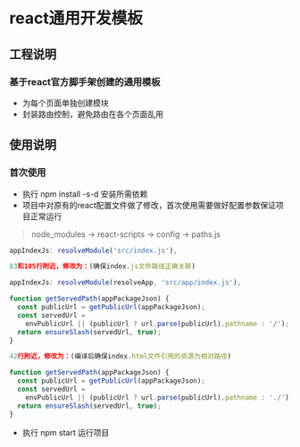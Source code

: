# react通用开发模板

## 工程说明
### 基于react官方脚手架创建的通用模板
* 为每个页面单独创建模块
* 封装路由控制，避免路由在各个页面乱用

## 使用说明
### 首次使用
* 执行 npm install -s-d 安装所需依赖
* 项目中对原有的react配置文件做了修改，首次使用需要做好配置参数保证项目正常运行
> node_modules -> react-scripts -> config -> paths.js
```javascript
appIndexJs: resolveModule('src/index.js'),

83和105行附近，修改为：(确保index.js文件路径正确关联)

appIndexJs: resolveModule(resolveApp, 'src/app/index.js'),
```


```javascript
function getServedPath(appPackageJson) {
  const publicUrl = getPublicUrl(appPackageJson);
  const servedUrl =
    envPublicUrl || (publicUrl ? url.parse(publicUrl).pathname : '/');
  return ensureSlash(servedUrl, true);
}

42行附近，修改为：(编译后确保index.html文件引用的资源为相对路径)

function getServedPath(appPackageJson) {
  const publicUrl = getPublicUrl(appPackageJson);
  const servedUrl =
    envPublicUrl || (publicUrl ? url.parse(publicUrl).pathname : './');
  return ensureSlash(servedUrl, true);
}
```
* 执行 npm start 运行项目

